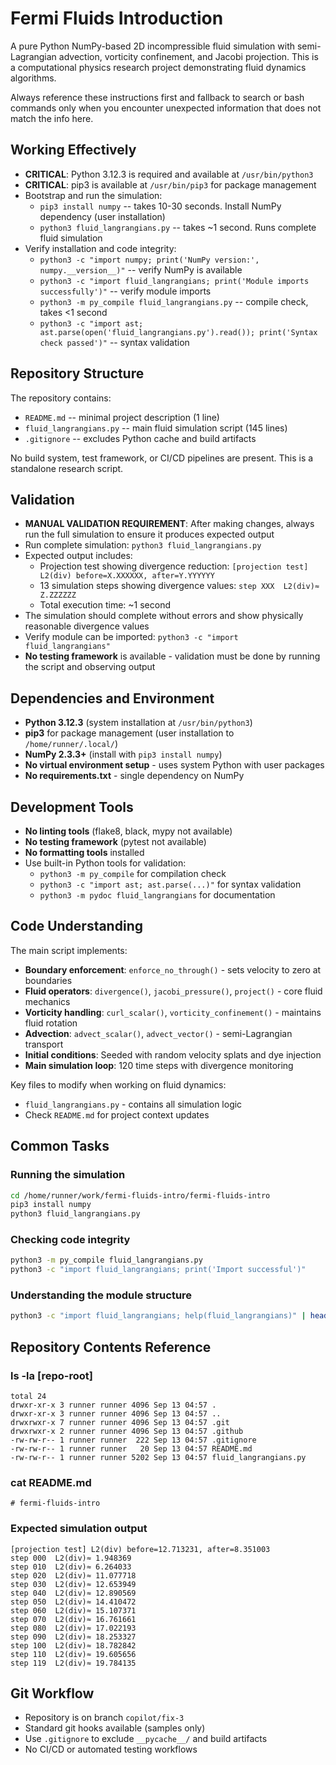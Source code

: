 # Fermi Fluids Introduction

A pure Python NumPy-based 2D incompressible fluid simulation with semi-Lagrangian advection, vorticity confinement, and Jacobi projection. This is a computational physics research project demonstrating fluid dynamics algorithms.

Always reference these instructions first and fallback to search or bash commands only when you encounter unexpected information that does not match the info here.

## Working Effectively

- **CRITICAL**: Python 3.12.3 is required and available at `/usr/bin/python3`
- **CRITICAL**: pip3 is available at `/usr/bin/pip3` for package management
- Bootstrap and run the simulation:
  - `pip3 install numpy` -- takes 10-30 seconds. Install NumPy dependency (user installation)
  - `python3 fluid_langrangians.py` -- takes ~1 second. Runs complete fluid simulation
- Verify installation and code integrity:
  - `python3 -c "import numpy; print('NumPy version:', numpy.__version__)"` -- verify NumPy is available
  - `python3 -c "import fluid_langrangians; print('Module imports successfully')"` -- verify module imports
  - `python3 -m py_compile fluid_langrangians.py` -- compile check, takes <1 second
  - `python3 -c "import ast; ast.parse(open('fluid_langrangians.py').read()); print('Syntax check passed')"` -- syntax validation

## Repository Structure

The repository contains:
- `README.md` -- minimal project description (1 line)
- `fluid_langrangians.py` -- main fluid simulation script (145 lines)
- `.gitignore` -- excludes Python cache and build artifacts

No build system, test framework, or CI/CD pipelines are present. This is a standalone research script.

## Validation

- **MANUAL VALIDATION REQUIREMENT**: After making changes, always run the full simulation to ensure it produces expected output
- Run complete simulation: `python3 fluid_langrangians.py`
- Expected output includes:
  - Projection test showing divergence reduction: `[projection test] L2(div) before=X.XXXXXX, after=Y.YYYYYY`
  - 13 simulation steps showing divergence values: `step XXX  L2(div)≈ Z.ZZZZZZ`
  - Total execution time: ~1 second
- The simulation should complete without errors and show physically reasonable divergence values
- Verify module can be imported: `python3 -c "import fluid_langrangians"`
- **No testing framework** is available - validation must be done by running the script and observing output

## Dependencies and Environment

- **Python 3.12.3** (system installation at `/usr/bin/python3`)
- **pip3** for package management (user installation to `/home/runner/.local/`)
- **NumPy 2.3.3+** (install with `pip3 install numpy`)
- **No virtual environment setup** - uses system Python with user packages
- **No requirements.txt** - single dependency on NumPy

## Development Tools

- **No linting tools** (flake8, black, mypy not available)
- **No testing framework** (pytest not available) 
- **No formatting tools** installed
- Use built-in Python tools for validation:
  - `python3 -m py_compile` for compilation check
  - `python3 -c "import ast; ast.parse(...)"` for syntax validation
  - `python3 -m pydoc fluid_langrangians` for documentation

## Code Understanding

The main script implements:
- **Boundary enforcement**: `enforce_no_through()` - sets velocity to zero at boundaries
- **Fluid operators**: `divergence()`, `jacobi_pressure()`, `project()` - core fluid mechanics
- **Vorticity handling**: `curl_scalar()`, `vorticity_confinement()` - maintains fluid rotation
- **Advection**: `advect_scalar()`, `advect_vector()` - semi-Lagrangian transport
- **Initial conditions**: Seeded with random velocity splats and dye injection
- **Main simulation loop**: 120 time steps with divergence monitoring

Key files to modify when working on fluid dynamics:
- `fluid_langrangians.py` - contains all simulation logic
- Check `README.md` for project context updates

## Common Tasks

### Running the simulation
```bash
cd /home/runner/work/fermi-fluids-intro/fermi-fluids-intro
pip3 install numpy
python3 fluid_langrangians.py
```

### Checking code integrity
```bash
python3 -m py_compile fluid_langrangians.py
python3 -c "import fluid_langrangians; print('Import successful')"
```

### Understanding the module structure
```bash
python3 -c "import fluid_langrangians; help(fluid_langrangians)" | head -20
```

## Repository Contents Reference

### ls -la [repo-root]
```
total 24
drwxr-xr-x 3 runner runner 4096 Sep 13 04:57 .
drwxr-xr-x 3 runner runner 4096 Sep 13 04:57 ..
drwxrwxr-x 7 runner runner 4096 Sep 13 04:57 .git
drwxrwxr-x 2 runner runner 4096 Sep 13 04:57 .github
-rw-rw-r-- 1 runner runner  222 Sep 13 04:57 .gitignore
-rw-rw-r-- 1 runner runner   20 Sep 13 04:57 README.md
-rw-rw-r-- 1 runner runner 5202 Sep 13 04:57 fluid_langrangians.py
```

### cat README.md
```
# fermi-fluids-intro
```

### Expected simulation output
```
[projection test] L2(div) before=12.713231, after=8.351003
step 000  L2(div)≈ 1.948369
step 010  L2(div)≈ 6.264033
step 020  L2(div)≈ 11.077718
step 030  L2(div)≈ 12.653949
step 040  L2(div)≈ 12.890569
step 050  L2(div)≈ 14.410472
step 060  L2(div)≈ 15.107371
step 070  L2(div)≈ 16.761661
step 080  L2(div)≈ 17.022193
step 090  L2(div)≈ 18.253327
step 100  L2(div)≈ 18.782842
step 110  L2(div)≈ 19.605656
step 119  L2(div)≈ 19.784135
```

## Git Workflow

- Repository is on branch `copilot/fix-3`
- Standard git hooks available (samples only)
- Use `.gitignore` to exclude `__pycache__/` and build artifacts
- No CI/CD or automated testing workflows